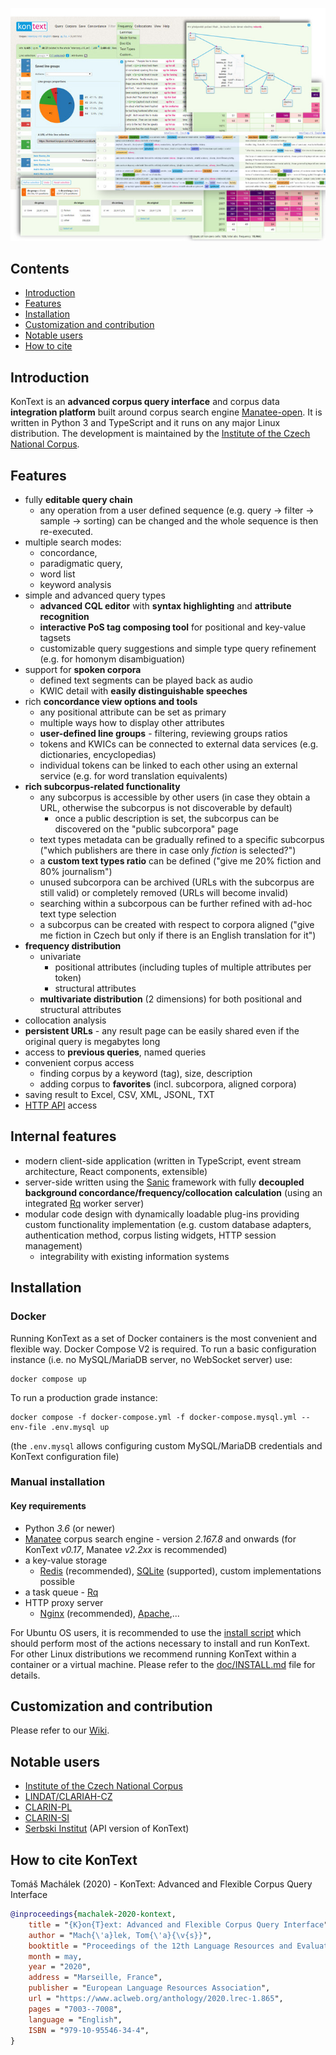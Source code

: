 ![KonText screenshot](https://github.com/czcorpus/kontext/blob/master/doc/images/kontext-screenshot1.jpg)


## Contents

* [Introduction](#introduction)
* [Features](#features)
* [Installation](#installation)
* [Customization and contribution](#customization-and-contribution)
* [Notable users](#notable-users)
* [How to cite](#how-to-cite-kontext)

## Introduction

KonText is an **advanced corpus query interface** and corpus data **integration platform** built around corpus search engine [Manatee-open](http://nlp.fi.muni.cz/trac/noske). It is written in Python 3 and TypeScript and it runs on any major Linux distribution. The development is maintained by the [Institute of the Czech National Corpus](http://ucnk.ff.cuni.cz/).

## Features

* fully **editable query chain**
    * any operation from a user defined sequence (e.g. query -&gt; filter -&gt; sample -&gt; sorting) can be changed
    and the whole sequence is then re-executed.
* multiple search modes:
    * concordance,
    * paradigmatic query,
    * word list
    * keyword analysis
* simple and advanced query types
    * **advanced CQL editor** with **syntax highlighting** and **attribute recognition**
    * **interactive PoS tag composing tool** for positional and key-value tagsets
    * customizable query suggestions and simple type query refinement (e.g. for homonym disambiguation)
* support for **spoken corpora**
    * defined text segments can be played back as audio
    * KWIC detail with **easily distinguishable speeches**
* rich **concordance view options and tools**
    * any positional attribute can be set as primary
    * multiple ways how to display other attributes
    * **user-defined line groups** - filtering, reviewing groups ratios
    * tokens and KWICs can be connected to external data services (e.g. dictionaries, encyclopedias)
    * individual tokens can be linked to each other using an external service (e.g. for word translation equivalents)
* **rich subcorpus-related functionality**
    * any subcorpus is accessible by other users (in case they obtain a URL, otherwise the subcorpus is not discoverable by default)
      * once a public description is set, the subcorpus can be discovered on the "public subcorpora" page
    * text types metadata can be gradually refined to a specific subcorpus ("which publishers are there in case only *fiction* is selected?")
    * a **custom text types ratio** can be defined ("give me 20% fiction and 80% journalism")
    * unused subcorpora can be archived (URLs with the subcorpus are still valid) or completely removed (URLs will become invalid)
    * searching within a subcorpous can be further refined with ad-hoc text type selection
    * a subcorpus can be created with respect to corpora aligned ("give me fiction in Czech but only if there is an English translation for it")
* **frequency distribution**
    * univariate
        * positional attributes (including tuples of multiple attributes per token)
        * structural attributes
    * **multivariate distribution** (2 dimensions) for both positional and structural attributes
* collocation analysis
* **persistent URLs** - any result page can be easily shared even if the original query is megabytes long
* access to **previous queries**, named queries
* convenient corpus access
    * finding corpus by a keyword (tag), size, description
    * adding corpus to **favorites** (incl. subcorpora, aligned corpora)
* saving result to Excel, CSV, XML, JSONL, TXT
* [HTTP API](https://github.com/czcorpus/kontext/wiki/HTTP-API) access


## Internal features

* modern client-side application (written in TypeScript, event stream architecture, React components, extensible)
* server-side written using the [Sanic](https://sanic.dev/en/) framework with fully **decoupled background concordance/frequency/collocation calculation** (using an integrated [Rq](https://python-rq.org/) worker server)
* modular code design with dynamically loadable plug-ins providing custom functionality implementation (e.g. custom database
adapters, authentication method, corpus listing widgets, HTTP session management)
   * integrability with existing information systems


## Installation

### Docker

Running KonText as a set of Docker containers is the most convenient and flexible way. Docker Compose V2 is required. To run a basic
configuration instance (i.e. no MySQL/MariaDB server, no WebSocket server) use:

```shell
docker compose up
```

To run a production grade instance:

```shell
docker compose -f docker-compose.yml -f docker-compose.mysql.yml --env-file .env.mysql up
```

(the `.env.mysql` allows configuring custom MySQL/MariaDB credentials and KonText configuration file)


### Manual installation

#### Key requirements

* Python *3.6* (or newer)
* [Manatee](http://nlp.fi.muni.cz/trac/noske) corpus search engine - version *2.167.8* and onwards (for KonText *v0.17*, Manatee *v2.2xx* is recommended)
* a key-value storage
    * [Redis](http://redis.io/) (recommended), [SQLite](https://sqlite.org/) (supported), custom implementations possible
* a task queue - [Rq](https://python-rq.org/)
* HTTP proxy server
  + [Nginx](http://nginx.org/) (recommended), [Apache](http://httpd.apache.org/),...


For Ubuntu OS users, it is recommended to use the [install script](scripts/install/install.py) which should
perform most of the actions necessary to install and run KonText. For other Linux distributions we recommend
running KonText within a container or a virtual machine. Please refer to the [doc/INSTALL.md](doc/INSTALL.md)
file for details.


## Customization and contribution

Please refer to our [Wiki](https://github.com/czcorpus/kontext/wiki/Development-and-customization).

## Notable users

* [Institute of the Czech National Corpus](https://kontext.korpus.cz/)
* [LINDAT/CLARIAH-CZ](https://ufal.mff.cuni.cz/lindat-kontext)
* [CLARIN-PL](https://kontext.clarin-pl.eu/)
* [CLARIN-SI](https://www.clarin.si/kontext/)
* [Serbski Institut](https://www.serbski-institut.de) (API version of KonText)

## How to cite KonText

Tomáš Machálek (2020) - KonText: Advanced and Flexible Corpus Query Interface

```bibtex
@inproceedings{machalek-2020-kontext,
    title = "{K}on{T}ext: Advanced and Flexible Corpus Query Interface",
    author = "Mach{\'a}lek, Tom{\'a}{\v{s}}",
    booktitle = "Proceedings of the 12th Language Resources and Evaluation Conference",
    month = may,
    year = "2020",
    address = "Marseille, France",
    publisher = "European Language Resources Association",
    url = "https://www.aclweb.org/anthology/2020.lrec-1.865",
    pages = "7003--7008",
    language = "English",
    ISBN = "979-10-95546-34-4",
}
```
